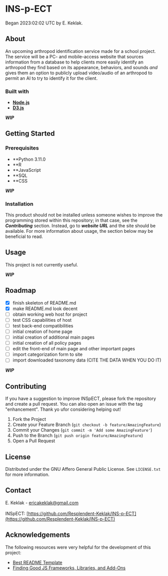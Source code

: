 # INS-p-ECT
Began 2023:02:02 UTC by E. Keklak.

## About
An upcoming arthropod identification service made for a school project. The service will be a PC- and mobile-access website that sources information from a database to help clients more easily identify an arthropod they find based on its appearance, behaviors, and sounds <i>and</i> gives them an option to publicly upload video/audio of an arthropod to permit an AI to try to identify it for the client.
### Built with
* **[Node.js](https://nodejs.org/en/)**
* **[D3.js](https://d3js.org)**

***WIP***
## Getting Started
### Prerequisites
* **Python 3.11.0
* **R
* **JavaScript
* **SQL
* **CSS

***WIP***
### Installation
This product should not be installed unless someone wishes to improve the programming stored within this repository; in that case, see the ***Contributing*** section. Instead, go to ***website URL*** and the site should be available. For more information about usage, the section below may be beneficial to read.
## Usage
This project is not currently useful.

***WIP***
## Roadmap
 - [X] finish skeleton of README.md
 - [X] make README.md look decent
 - [ ] obtain working web host for project
 - [ ] test CSS capabilities of host
 - [ ] test back-end compatibilities
 - [ ] initial creation of home page
 - [ ] initial creation of additional main pages
 - [ ] initial creation of all policy pages
 - [ ] edit the front-end of main page and other important pages
 - [ ] import categorization form to site
 - [ ] import downloaded taxonomy data (CITE THE DATA WHEN YOU DO IT)

***WIP***
## Contributing
If you have a suggestion to improve INSpECT, please fork the repository and create a pull request. You can also open an issue with the tag "enhancement". Thank yo ufor considering helping out!

1. Fork the Project
2. Create your Feature Branch (`git checkout -b feature/AmazingFeature`)
3. Commit your Changes (`git commit -m 'Add some AmazingFeature'`)
4. Push to the Branch (`git push origin feature/AmazingFeature`)
5. Open a Pull Request
## License
Distributed under the GNU Affero General Public License. See `LICENSE.txt` for more information.
## Contact
E. Keklak - ericakeklak@gmail.com<br><br>INSpECT: [https://github.com/Resplendent-Keklak/INS-p-ECT](https://github.com/Resplendent-Keklak/INS-p-ECT)
## Acknowledgements
The following resources were very helpful for the development of this project:
 - [Best README Template](https://github.com/othneildrew/Best-README-Template)
 - [Finding Good JS Frameworks, Libraries, and Add-Ons](https://newrelic.com/blog/best-practices/best-javascript-libraries-frameworks)
